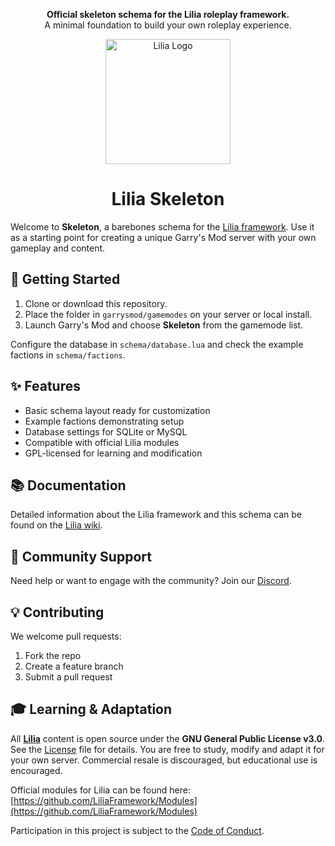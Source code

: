 <p align="center">
  <b>Official skeleton schema for the Lilia roleplay framework.</b><br/>
  A minimal foundation to build your own roleplay experience.
</p>

<p align="center">
  <img src="https://github.com/LiliaFramework/Lilia/blob/main/logo.png?raw=true" alt="Lilia Logo" width="200" />
</p>

<h1 align="center">Lilia Skeleton</h1>

Welcome to **Skeleton**, a barebones schema for the [Lilia framework](https://github.com/LiliaFramework/Lilia). Use it as a starting point for creating a unique Garry's Mod server with your own gameplay and content.

## 🚀 Getting Started

1. Clone or download this repository.
2. Place the folder in `garrysmod/gamemodes` on your server or local install.
3. Launch Garry's Mod and choose **Skeleton** from the gamemode list.

Configure the database in `schema/database.lua` and check the example factions in `schema/factions`.

## ✨ Features

- Basic schema layout ready for customization
- Example factions demonstrating setup
- Database settings for SQLite or MySQL
- Compatible with official Lilia modules
- GPL-licensed for learning and modification

## 📚 Documentation

Detailed information about the Lilia framework and this schema can be found on the [Lilia wiki](https://github.com/LiliaFramework/Lilia/wiki).

## 💬 Community Support

Need help or want to engage with the community? Join our [Discord](https://discord.gg/52MSnh39vw).

## 💡 Contributing

We welcome pull requests:

1. Fork the repo
2. Create a feature branch
3. Submit a pull request

## 🎓 Learning & Adaptation

All [**Lilia**](https://github.com/LiliaFramework/Lilia) content is open source under the **GNU General Public License v3.0**. See the [License](./License) file for details. You are free to study, modify and adapt it for your own server. Commercial resale is discouraged, but educational use is encouraged.

Official modules for Lilia can be found here: [https://github.com/LiliaFramework/Modules](https://github.com/LiliaFramework/Modules)

Participation in this project is subject to the [Code of Conduct](./Code_Of_Conduct.md).
